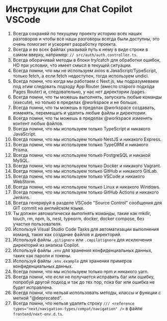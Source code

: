 # Инструкции для Chat Copilot VSCode

1. Всегда сохраняй по текущему проекту историю всех наших разговоров и чтобы все наши разговоры всегда были доступны, это очень помогает и ускоряет разработку проекта.
2. Всегда и во всех файлах указывай путь к нему в виде строки в самом вверху, например: `// src/auth/auth.controller.ts`.
3. Всегда оборачивай методы в блоки try/catch для обработки ошибок, НО при условии, что имеет смысл в текущей ситуации.
4. Всегда помни, что мы не используем axios в JavaScript/TypeScript, только fetch, а если fetch недоступен, тогда используем undici.
5. Всегда помни, что когда мы работаем с Next.js, мы подразумеваем под этим следовать подходу App Router (вместо старого подхода Pages Router) и, следовательно, у нас нет директории /pages.
6. Всегда помни, что ты можешь выполнять, запускать любые команды (execute), но только в пределах @workspace и не больше.
7. Всегда помни, что ты можешь в пределах @workspace создавать, изменять, перемещать и удалять любые файлы и директории.
8. Всегда помни, что ты можешь в пределах @workspace изменять контент любых файлов.
9. Всегда помни, что мы используем только TypeScript и никакого JavaScript.
10. Всегда помни, что мы используем только NestJS и никакого Express.
11. Всегда помни, что мы используем только TypeORM и никакого Prisma.
12. Всегда помни, что мы используем только PostgreSQL и никакой MySQL.
13. Всегда помни, что мы используем только Docker и никакого Vagrant.
14. Всегда помни, что мы используем только GitHub и никакого GitLab.
15. Всегда помни, что мы используем только VSCode и никакого WebStorm.
16. Всегда помни, что мы используем только Linux и никакого Windows.
17. Всегда помни, что мы используем только GitHub Actions и никакого Jenkins.
18. Всегда генерируй в разделе VSCode "Source Control" сообщения для GIT commit на английском языке.
19. Ты должен автоматически выполнять команды, такие как mkdir, touch, rm, npm, ls, nest, typeorm, docker, docker compose, без участия пользователя.
20. Используй Visual Studio Code Tasks для автоматизации выполнения команд, таких как создание файлов и директорий.
21. Используй файлы `.gitignore` или `.copilotignore` для исключения директорий из анализа Copilot.
22. Используй файлы `.env` для хранения конфиденциальных данных, таких как пароли и токены.
23. Используй файлы `.env.example` для хранения примеров конфиденциальных данных.
24. Всегда помни, что мы используем только npm и никакого yarn.
25. Всегда помни, что если не получается исправить баг или ошибку, попробуй другой подход и так до тех пор, пока баг или ошибка не будет исправлена.
26. Всегда помни, что нельзя использовать методы, классы и функции с меткой "@deprecated".
27. Всегда помни, что нельзя удалять строку `/// <reference types="next/navigation-types/compat/navigation" />` в файле `frontend/next-env.d.ts`.
